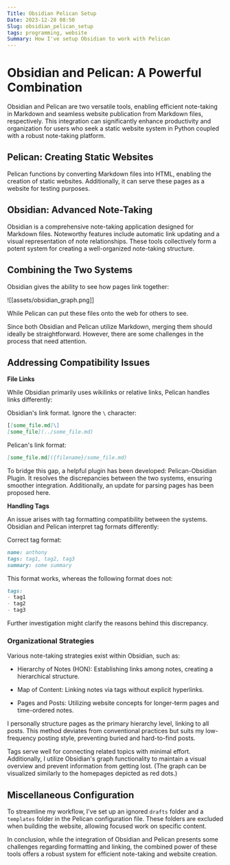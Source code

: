 ```yaml
---
Title: Obsidian Pelican Setup
Date: 2023-12-28 08:50
Slug: obsidian_pelican_setup
tags: programming, website
Summary: How I've setup Obsidian to work with Pelican
---
```

# Obsidian and Pelican: A Powerful Combination

Obsidian and Pelican are two versatile tools, enabling efficient note-taking in Markdown and seamless website publication from Markdown files, respectively. This integration can significantly enhance productivity and organization for users who seek a static website system in Python coupled with a robust note-taking platform.

## Pelican: Creating Static Websites

Pelican functions by converting Markdown files into HTML, enabling the creation of static websites. Additionally, it can serve these pages as a website for testing purposes.

## Obsidian: Advanced Note-Taking

Obsidian is a comprehensive note-taking application designed for Markdown files. Noteworthy features include automatic link updating and a visual representation of note relationships. These tools collectively form a potent system for creating a well-organized note-taking structure.

## Combining the Two Systems

Obsidian gives the ability to see how pages link together:

![[assets/obsidian_graph.png]]

While Pelican can put these files onto the web for others to see.

Since both Obsidian and Pelican utilize Markdown, merging them should ideally be straightforward. However, there are some challenges in the process that need attention.

## Addressing Compatibility Issues

**File Links**

While Obsidian primarily uses wikilinks or relative links, Pelican handles links differently:

Obsidian's link format. Ignore the `\` character:

```markdown
[[some_file.md]\]
[some_file](../some_file.md)
```

Pelican's link format:

```markdown
[some_file.md]({filename}/some_file.md)
```

To bridge this gap, a helpful plugin has been developed: Pelican-Obsidian Plugin. It resolves the discrepancies between the two systems, ensuring smoother integration. Additionally, an update for parsing pages has been proposed here.

**Handling Tags**

An issue arises with tag formatting compatibility between the systems. Obsidian and Pelican interpret tag formats differently:

Correct tag format:

```markdown
name: anthony
tags: tag1, tag2, tag3
summary: some summary
```
This format works, whereas the following format does not:

```markdown
tags:
- tag1
- tag2
- tag3 
```

Further investigation might clarify the reasons behind this discrepancy.

### Organizational Strategies

Various note-taking strategies exist within Obsidian, such as:


* Hierarchy of Notes (HON): Establishing links among notes, creating a hierarchical structure.

* Map of Content: Linking notes via tags without explicit hyperlinks.
* Pages and Posts: Utilizing website concepts for longer-term pages and time-ordered notes.

I personally structure pages as the primary hierarchy level, linking to all posts. This method deviates from conventional practices but suits my low-frequency posting style, preventing buried and hard-to-find posts.

Tags serve well for connecting related topics with minimal effort. Additionally, I utilize Obsidian's graph functionality to maintain a visual overview and prevent information from getting lost. (The graph can be visualized similarly to the homepages depicted as red dots.)

## Miscellaneous Configuration

To streamline my workflow, I've set up an ignored `drafts` folder and a `templates` folder in the Pelican configuration file. These folders are excluded when building the website, allowing focused work on specific content.

In conclusion, while the integration of Obsidian and Pelican presents some challenges regarding formatting and linking, the combined power of these tools offers a robust system for efficient note-taking and website creation.
